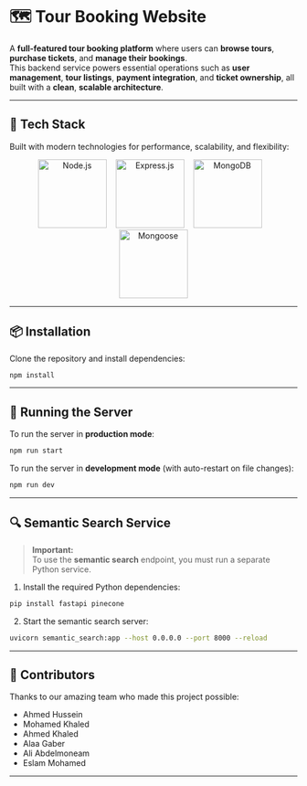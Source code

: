 # 🗺️ Tour Booking Website

A **full-featured tour booking platform** where users can **browse tours**, **purchase tickets**, and **manage their bookings**.  
This backend service powers essential operations such as **user management**, **tour listings**, **payment integration**, and **ticket ownership**, all built with a **clean**, **scalable architecture**.

---

## 🚀 Tech Stack

Built with modern technologies for performance, scalability, and flexibility:

<p align="center">
  <img src="https://nodejs.org/static/images/logos/nodejs-new-pantone-black.svg" alt="Node.js" width="120"/>
  &nbsp;&nbsp;
  <img src="https://upload.wikimedia.org/wikipedia/commons/6/64/Expressjs.png" alt="Express.js" width="120"/>
  &nbsp;&nbsp;
  <img src="https://www.vectorlogo.zone/logos/mongodb/mongodb-ar21.svg" alt="MongoDB" width="120"/>
  &nbsp;&nbsp;
  <img src="https://www.vectorlogo.zone/logos/mongoosejs/mongoosejs-ar21.svg" alt="Mongoose" width="120"/>
</p>

---

## 📦 Installation

Clone the repository and install dependencies:

```bash
npm install
```

---

## 🚀 Running the Server

To run the server in **production mode**:

```bash
npm run start
```

To run the server in **development mode** (with auto-restart on file changes):

```bash
npm run dev
```

---

## 🔍 Semantic Search Service

> **Important:**  
> To use the **semantic search** endpoint, you must run a separate Python service.

1. Install the required Python dependencies:

```bash
pip install fastapi pinecone
```

2. Start the semantic search server:

```bash
uvicorn semantic_search:app --host 0.0.0.0 --port 8000 --reload
```

---

## 👥 Contributors

Thanks to our amazing team who made this project possible:

- Ahmed Hussein
- Mohamed Khaled
- Ahmed Khaled
- Alaa Gaber
- Ali Abdelmoneam
- Eslam Mohamed

---
